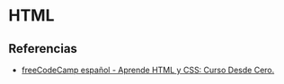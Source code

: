# HTML

## Referencias

* [freeCodeCamp español - Aprende HTML y CSS: Curso Desde Cero.](https://youtu.be/XqFR2lqBYPs?si=onGyXGsYMAxhBfXs)
